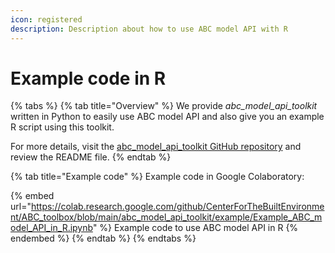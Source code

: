 ```yaml
---
icon: registered
description: Description about how to use ABC model API with R
---
```


# Example code in R

{% tabs %}
{% tab title="Overview" %}
We provide _abc\_model\_api\_toolkit_ written in Python to easily use ABC model API and also give you an example R script using this toolkit.&#x20;

For more details, visit the [abc\_model\_api\_toolkit GitHub repository](https://github.com/CenterForTheBuiltEnvironment/ABC\_toolbox/tree/main/abc\_model\_api\_toolkit) and review the README file.
{% endtab %}

{% tab title="Example code" %}
Example code in Google Colaboratory:

{% embed url="https://colab.research.google.com/github/CenterForTheBuiltEnvironment/ABC_toolbox/blob/main/abc_model_api_toolkit/example/Example_ABC_model_API_in_R.ipynb" %}
Example code to use ABC model API in R
{% endembed %}
{% endtab %}
{% endtabs %}

